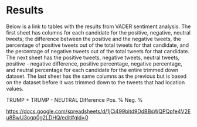 # Results
Below is a link to tables with the results from VADER sentiment analysis. The first sheet has columns for each candidate for the positive, negative, neutral tweets; the difference between the positive and the negative tweets, the percentage of positive tweets out of the total tweets for that candidate, and the percentage of negative tweets out of the total tweets for that candidate. The next sheet has the positive tweets, negative tweets, neutral tweets, positive - negative difference, positive percentage, negative percentage, and	neutral percentage for each candidate for the entire trimmed down dataset. The last sheet has the same columns as the previous but is based on the dataset before it was trimmed down to the tweets that had location values.

TRUMP +	TRUMP -	NEUTRAL	Difference	Pos. %	Neg. %

https://docs.google.com/spreadsheets/d/1jCi499bitd9DdBBsWQPQpfe4V2Eu8BwU3ogp0g2LDHQ/edit#gid=0
